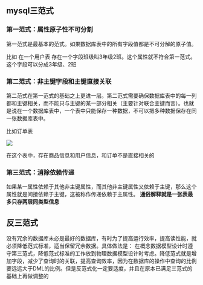 ## mysql三范式



### 第一范式：属性原子性不可分割

第一范式是最基本的范式。如果数据库表中的所有字段值都是不可分解的原子值。

比如 在一个用户表 存在一个字段班级叫3年级2班。这个属性就不符合第一范式。这个字段可以分成3年级、2班

### 第二范式：非主键字段和主键直接关联

第二范式在第一范式的基础之上更进一层。第二范式需要确保数据库表中的每一列都和主键相关，而不能只与主键的某一部分相关（主要针对联合主键而言）。也就是说在一个数据库表中，一个表中只能保存一种数据，不可以把多种数据保存在同一张数据库表中。

比如订单表

![](https://pic002.cnblogs.com/images/2012/270324/2012040114063976.png)

在这个表中，存在商品信息和用户信息，和订单不是直接相关的

### 第三范式：消除依赖传递

如果某一属性依赖于其他非主键属性，而其他非主键属性又依赖于主键，那么这个属性就是间接依赖于主键，这被称作传递依赖于主属性。 **通俗解释就是一张表最多只存两层同类型信息**



## 反三范式

没有冗余的数据库未必是最好的数据库，有时为了提高运行效率，提高读性能，就必须降低范式标准，适当保留冗余数据。具体做法是： 在概念数据模型设计时遵守第三范式，降低范式标准的工作放到物理数据模型设计时考虑。降低范式就是增加字段，减少了查询时的关联，提高查询效率，因为在数据库的操作中查询的比例要远远大于DML的比例。但是反范式化一定要适度，并且在原本已满足三范式的基础上再做调整的


